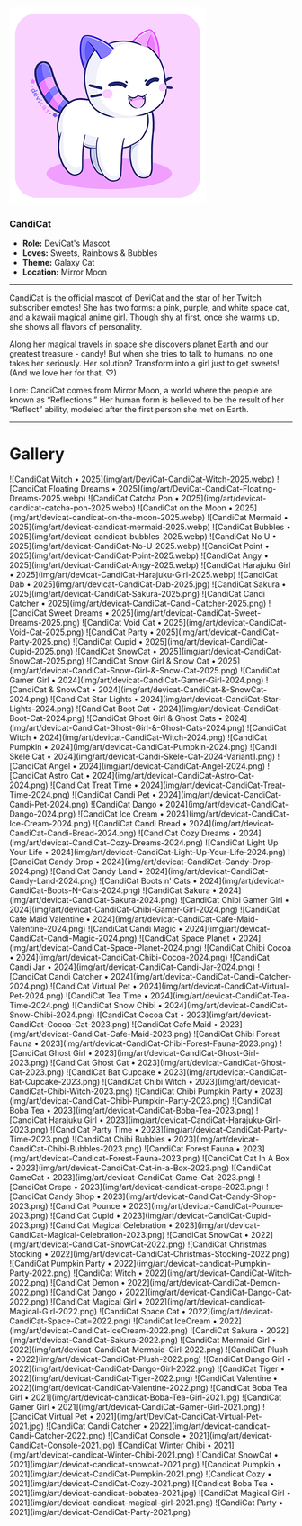 ![](img/who-is-candicat-devicat.png)

### CandiCat  
  * **Role:** DeviCat's Mascot
  * **Loves:** Sweets, Rainbows & Bubbles
  * **Theme:** Galaxy Cat
  * **Location:** Mirror Moon

  ---

CandiCat is the official mascot of DeviCat and the star of her Twitch subscriber emotes! She has two forms: a pink, purple, and white space cat, and a kawaii magical anime girl. Though shy at first, once she warms up, she shows all flavors of personality.

Along her magical travels in space she discovers planet Earth and our greatest treasure - candy! But when she tries to talk to humans, no one takes her seriously. Her solution? Transform into a girl just to get sweets! (And we love her for that. ♡)

Lore: CandiCat comes from Mirror Moon, a world where the people are known as “Reflections.” Her human form is believed to be the result of her “Reflect” ability, modeled after the first person she met on Earth.

---

# Gallery

<div id="art-gallery-items" class="paginated-gallery" markdown="1">
![CandiCat Witch • 2025](img/art/DeviCat-CandiCat-Witch-2025.webp)
![CandiCat Floating Dreams • 2025](img/art/DeviCat-CandiCat-Floating-Dreams-2025.webp)
![CandiCat Catcha Pon • 2025](img/art/devicat-candicat-catcha-pon-2025.webp)
![CandiCat on the Moon • 2025](img/art/devicat-candicat-on-the-moon-2025.webp)
![CandiCat Mermaid • 2025](img/art/devicat-candicat-mermaid-2025.webp)
![CandiCat Bubbles • 2025](img/art/devicat-candicat-bubbles-2025.webp)
![CandiCat No U • 2025](img/art/devicat-CandiCat-No-U-2025.webp)
![CandiCat Point • 2025](img/art/devicat-CandiCat-Point-2025.webp)
![CandiCat Angy • 2025](img/art/devicat-CandiCat-Angy-2025.webp)
![CandiCat Harajuku Girl • 2025](img/art/devicat-CandiCat-Harajuku-Girl-2025.webp)
![CandiCat Dab • 2025](img/art/devicat-CandiCat-Dab-2025.jpg)
![CandiCat Sakura • 2025](img/art/devicat-CandiCat-Sakura-2025.png)
![CandiCat Candi Catcher • 2025](img/art/devicat-CandiCat-Candi-Catcher-2025.png)
![CandiCat Sweet Dreams • 2025](img/art/devicat-CandiCat-Sweet-Dreams-2025.png)
![CandiCat Void Cat • 2025](img/art/devicat-CandiCat-Void-Cat-2025.png)
![CandiCat Party • 2025](img/art/devicat-CandiCat-Party-2025.png)
![CandiCat Cupid • 2025](img/art/devicat-CandiCat-Cupid-2025.png)
![CandiCat SnowCat • 2025](img/art/devicat-CandiCat-SnowCat-2025.png)
![CandiCat Snow Girl & Snow Cat • 2025](img/art/devicat-CandiCat-Snow-Girl-&-Snow-Cat-2025.png)
![CandiCat Gamer Girl • 2024](img/art/devicat-CandiCat-Gamer-Girl-2024.png)
![CandiCat & SnowCat • 2024](img/art/devicat-CandiCat-&-SnowCat-2024.png)
![CandiCat Star Lights • 2024](img/art/devicat-CandiCat-Star-Lights-2024.png)
![CandiCat Boot Cat • 2024](img/art/devicat-CandiCat-Boot-Cat-2024.png)
![CandiCat Ghost Girl & Ghost Cats • 2024](img/art/devicat-CandiCat-Ghost-Girl-&-Ghost-Cats-2024.png)
![CandiCat Witch • 2024](img/art/devicat-CandiCat-Witch-2024.png)
![CandiCat Pumpkin • 2024](img/art/devicat-CandiCat-Pumpkin-2024.png)
![Candi Skele Cat • 2024](img/art/devicat-Candi-Skele-Cat-2024-Variant1.png)
![CandiCat Angel • 2024](img/art/devicat-CandiCat-Angel-2024.png)
![CandiCat Astro Cat • 2024](img/art/devicat-CandiCat-Astro-Cat-2024.png)
![CandiCat Treat Time • 2024](img/art/devicat-CandiCat-Treat-Time-2024.png)
![CandiCat Candi Pet • 2024](img/art/devicat-CandiCat-Candi-Pet-2024.png)
![CandiCat Dango • 2024](img/art/devicat-CandiCat-Dango-2024.png)
![CandiCat Ice Cream • 2024](img/art/devicat-CandiCat-Ice-Cream-2024.png)
![CandiCat Candi Bread • 2024](img/art/devicat-CandiCat-Candi-Bread-2024.png)
![CandiCat Cozy Dreams • 2024](img/art/devicat-CandiCat-Cozy-Dreams-2024.png)
![CandiCat Light Up Your Life • 2024](img/art/devicat-CandiCat-Light-Up-Your-Life-2024.png)
![CandiCat Candy Drop • 2024](img/art/devicat-CandiCat-Candy-Drop-2024.png)
![CandiCat Candy Land • 2024](img/art/devicat-CandiCat-Candy-Land-2024.png)
![CandiCat Boots n' Cats • 2024](img/art/devicat-CandiCat-Boots-N-Cats-2024.png)
![CandiCat Sakura • 2024](img/art/devicat-CandiCat-Sakura-2024.png)
![CandiCat Chibi Gamer Girl • 2024](img/art/devicat-CandiCat-Chibi-Gamer-Girl-2024.png)
![CandiCat Cafe Maid Valentine • 2024](img/art/devicat-CandiCat-Cafe-Maid-Valentine-2024.png)
![CandiCat Candi Magic • 2024](img/art/devicat-CandiCat-Candi-Magic-2024.png)
![CandiCat Space Planet • 2024](img/art/devicat-CandiCat-Space-Planet-2024.png)
![CandiCat Chibi Cocoa • 2024](img/art/devicat-CandiCat-Chibi-Cocoa-2024.png)
![CandiCat Candi Jar • 2024](img/art/devicat-CandiCat-Candi-Jar-2024.png)
![CandiCat Candi Catcher • 2024](img/art/devicat-CandiCat-Candi-Catcher-2024.png)
![CandiCat Virtual Pet • 2024](img/art/devicat-CandiCat-Virtual-Pet-2024.png)
![CandiCat Tea Time • 2024](img/art/devicat-CandiCat-Tea-Time-2024.png)
![CandiCat Snow Chibi • 2024](img/art/devicat-CandiCat-Snow-Chibi-2024.png)
![CandiCat Cocoa Cat • 2023](img/art/devicat-CandiCat-Cocoa-Cat-2023.png)
![CandiCat Cafe Maid • 2023](img/art/devicat-CandiCat-Cafe-Maid-2023.png)
![CandiCat Chibi Forest Fauna • 2023](img/art/devicat-CandiCat-Chibi-Forest-Fauna-2023.png)
![CandiCat Ghost Girl • 2023](img/art/devicat-CandiCat-Ghost-Girl-2023.png)
![CandiCat Ghost Cat • 2023](img/art/devicat-CandiCat-Ghost-Cat-2023.png)
![CandiCat Bat Cupcake • 2023](img/art/devicat-CandiCat-Bat-Cupcake-2023.png)
![CandiCat Chibi Witch • 2023](img/art/devicat-CandiCat-Chibi-Witch-2023.png)
![CandiCat Chibi Pumpkin Party • 2023](img/art/devicat-CandiCat-Chibi-Pumpkin-Party-2023.png)
![CandiCat Boba Tea • 2023](img/art/devicat-CandiCat-Boba-Tea-2023.png)
![CandiCat Harajuku Girl • 2023](img/art/devicat-CandiCat-Harajuku-Girl-2023.png)
![CandiCat Party Time • 2023](img/art/devicat-CandiCat-Party-Time-2023.png)
![CandiCat Chibi Bubbles • 2023](img/art/devicat-CandiCat-Chibi-Bubbles-2023.png)
![CandiCat Forest Fauna • 2023](img/art/devicat-Candicat-Forest-Fauna-2023.png)
![CandiCat Cat In A Box • 2023](img/art/devicat-CandiCat-Cat-in-a-Box-2023.png)
![CandiCat GameCat • 2023](img/art/devicat-CandiCat-Game-Cat-2023.png)
![CandiCat Crepe • 2023](img/art/devicat-candicat-crepe-2023.png)
![CandiCat Candy Shop • 2023](img/art/devicat-CandiCat-Candy-Shop-2023.png)
![CandiCat Pounce • 2023](img/art/devicat-CandiCat-Pounce-2023.png)
![CandiCat Cupid • 2023](img/art/devicat-CandiCat-Cupid-2023.png)
![CandiCat Magical Celebration • 2023](img/art/devicat-CandiCat-Magical-Celebration-2023.png)
![CandiCat SnowCat • 2022](img/art/devicat-CandiCat-SnowCat-2022.png)
![CandiCat Christmas Stocking • 2022](img/art/devicat-CandiCat-Christmas-Stocking-2022.png)
![CandiCat Pumpkin Party • 2022](img/art/devicat-candicat-Pumpkin-Party-2022.png)
![CandiCat Witch • 2022](img/art/devicat-CandiCat-Witch-2022.png)
![CandiCat Demon • 2022](img/art/devicat-CandiCat-Demon-2022.png)
![CandiCat Dango • 2022](img/art/devicat-CandiCat-Dango-Cat-2022.png)
![CandiCat Magical Girl • 2022](img/art/devicat-candicat-Magical-Girl-2022.png)
![CandiCat Space Cat • 2022](img/art/devicat-CandiCat-Space-Cat=2022.png)
![CandiCat IceCream • 2022](img/art/devicat-CandiCat-IceCream-2022.png)
![CandiCat Sakura • 2022](img/art/devicat-CandiCat-Sakura-2022.png)
![CandiCat Mermaid Girl • 2022](img/art/devicat-CandiCat-Mermaid-Girl-2022.png)
![CandiCat Plush • 2022](img/art/devicat-CandiCat-Plush-2022.png)
![CandiCat Dango Girl • 2022](img/art/devicat-CandiCat-Dango-Girl-2022.png)
![CandiCat Tiger • 2022](img/art/devicat-CandiCat-Tiger-2022.png)
![CandiCat Valentine • 2022](img/art/devicat-CandiCat-Valentine-2022.png)
![CandiCat Boba Tea Girl • 2021](img/art/devicat-candicat-Boba-Tea-Girl-2021.jpg)
![CandiCat Gamer Girl • 2021](img/art/devicat-CandiCat-Gamer-Girl-2021.png)
![CandiCat Virtual Pet • 2021](img/art/DeviCat-CandiCat-Virtual-Pet-2021.jpg)
![CandiCat Candi Catcher • 2022](img/art/devicat-candicat-Candi-Catcher-2022.png)
![CandiCat Console • 2021](img/art/devicat-CandiCat-Console-2021.jpg)
![CandiCat Winter Chibi • 2021](img/art/devicat-candicat-Winter-Chibi-2021.png)
![CandiCat SnowCat • 2021](img/art/devicat-candicat-snowcat-2021.png)
![Candicat Pumpkin • 2021](img/art/devicat-CandiCat-Pumpkin-2021.png)
![Candicat Cozy • 2021](img/art/devicat-CandiCat-Cozy-2021.png)
![Candicat Boba Tea • 2021](img/art/devicat-candicat-bobatea-2021.jpg)
![CandiCat Magical Girl • 2021](img/art/devicat-candicat-magical-girl-2021.png)
![CandiCat Party • 2021](img/art/devicat-CandiCat-Party-2021.png)
</div>
<div id="art-pagination-controls" class="pagination-controls"></div>